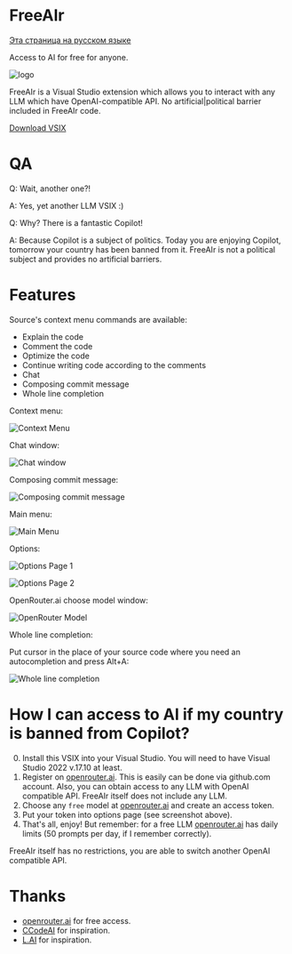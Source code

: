 # FreeAIr

[Эта страница на русском языке](https://translate.google.com/translate?sl=en&tl=ru&hl=en&u=https://github.com/lsoft/FreeAIr&client=webapp)

Access to AI for free for anyone.

![logo](https://raw.githubusercontent.com/lsoft/FreeAIr/main/logo.png)

FreeAIr is a Visual Studio extension which allows you to interact with any LLM which have OpenAI-compatible API. No artificial|political barrier included in FreeAIr code.

[Download VSIX](https://marketplace.visualstudio.com/items?itemName=lsoft.FreeAIr)

# QA

Q: Wait, another one?!

A: Yes, yet another LLM VSIX :)


Q: Why? There is a fantastic Copilot!

A: Because Copilot is a subject of politics. Today you are enjoying Copilot, tomorrow your country has been banned from it. FreeAIr is not a political subject and provides no artificial barriers.

# Features

Source's context menu commands are available:

- Explain the code
- Comment the code
- Optimize the code
- Continue writing code according to the comments
- Chat
- Composing commit message
- Whole line completion

Context menu:

![Context Menu](https://raw.githubusercontent.com/lsoft/FreeAIr/main/contextmenu.png)

Chat window:

![Chat window](https://raw.githubusercontent.com/lsoft/FreeAIr/main/chatwindow.png)

Composing commit message:

![Composing commit message](https://raw.githubusercontent.com/lsoft/FreeAIr/main/commitmessage.png)

Main menu:

![Main Menu](https://raw.githubusercontent.com/lsoft/FreeAIr/main/mainmenu.png)

Options:

![Options Page 1](https://raw.githubusercontent.com/lsoft/FreeAIr/main/apipage.png)

![Options Page 2](https://raw.githubusercontent.com/lsoft/FreeAIr/main/reponsepage.png)

OpenRouter.ai choose model window:

![OpenRouter Model](https://raw.githubusercontent.com/lsoft/FreeAIr/main/openroutermodelpng.png)

Whole line completion: 

Put cursor in the place of your source code where you need an autocompletion and press Alt+A:

![Whole line completion](https://raw.githubusercontent.com/lsoft/FreeAIr/main/wholelinecompletion.png)


# How I can access to AI if my country is banned from Copilot?

0. Install this VSIX into your Visual Studio. You will need to have Visual Studio 2022 v.17.10 at least.
1. Register on [openrouter.ai](openrouter.ai). This is easily can be done via github.com account. Also, you can obtain access to any LLM with OpenAI compatible API. FreeAIr itself does not include any LLM.
2. Choose any `free` model at [openrouter.ai](openrouter.ai) and create an access token.
3. Put your token into options page (see screenshot above).
4. That's all, enjoy! But remember: for a free LLM [openrouter.ai](openrouter.ai) has daily limits (50 prompts per day, if I remember correctly).

FreeAIr itself has no restrictions, you are able to switch another OpenAI compatible API.

# Thanks

- [openrouter.ai](openrouter.ai) for free access.
- [CCodeAI](https://github.com/TimChen44/CCodeAI) for inspiration.
- [L.AI](https://github.com/cntseesharp/L.AI) for inspiration.
